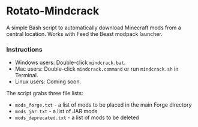 # Rotato-Mindcrack

A simple Bash script to automatically download Minecraft mods from a central location.  Works with Feed the Beast
modpack launcher.

### Instructions

- Windows users: Double-click `mindcrack.bat`.
- Mac users: Double-click `mindcrack.command` or run `mindcrack.sh` in Terminal.
- Linux users: Coming soon.

The script grabs three file lists:

* `mods_forge.txt` - a list of mods to be placed in the main Forge directory
* `mods_jar.txt` - a list of JAR mods
* `mods_deprecated.txt` - a list of mods to be deleted
